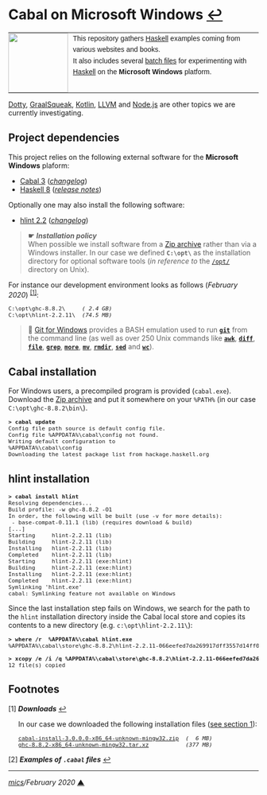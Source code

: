 # <span id="top">Cabal on Microsoft Windows</span> <span style="size:25%;"><a href="README.md">↩</a></span>

<table style="font-family:Helvetica,Arial;font-size:14px;line-height:1.6;">
  <tr>
  <td style="border:0;padding:0 10px 0 0;min-width:120px;"><a href="https://www.haskell.org/"><img src="https://wiki.haskell.org/wikiupload/6/62/Double_lambda.png" width="120"/></a></td>
  <td style="border:0;padding:0;vertical-align:text-top;">This repository gathers <a href="https://www.haskell.org/">Haskell</a> examples coming from various websites and books.<br/>
  It also includes several <a href="https://en.wikibooks.org/wiki/Windows_Batch_Scripting">batch files</a> for experimenting with <a href="https://www.haskell.org/">Haskell</a> on the <b>Microsoft Windows</b> platform.
  </td>
  </tr>
</table>

[Dotty][dotty_examples], [GraalSqueak][graalsqueak_examples], [Kotlin][kotlin_examples], [LLVM][llvm_examples] and [Node.js][nodejs_examples] are other topics we are currently investigating.

## <span id="proj_deps">Project dependencies</span>

This project relies on the following external software for the **Microsoft Windows** plaform:

- [Cabal 3][cabal_downloads] ([*changelog*][cabal_changelog])
- [Haskell 8][haskell_downloads] ([*release notes*][haskell_relnotes])

Optionally one may also install the following software:

- [hlint 2.2][hlint_downloads] ([*changelog*][hlint_changelog])

> **&#9755;** ***Installation policy***<br/>
> When possible we install software from a [Zip archive][zip_archive] rather than via a Windows installer. In our case we defined **`C:\opt\`** as the installation directory for optional software tools (*in reference to* the [`/opt/`][unix_opt] directory on Unix).

For instance our development environment looks as follows (*February 2020*) <sup id="anchor_01">[[1]](#footnote_01)</sup>:

<pre style="font-size:80%;">
C:\opt\ghc-8.8.2\     <i>( 2.4 GB)</i>
C:\opt\hlint-2.2.11\  <i>(74.5 MB)</i>
</pre>

> **:mag_right:** [Git for Windows][git_releases] provides a BASH emulation used to run [**`git`**][git_cli] from the command line (as well as over 250 Unix commands like [**`awk`**][man1_awk], [**`diff`**][man1_diff], [**`file`**][man1_file], [**`grep`**][man1_grep], [**`more`**][man1_more], [**`mv`**][man1_mv], [**`rmdir`**][man1_rmdir], [**`sed`**][man1_sed] and [**`wc`**][man1_wc]).

## <span id="cabal">Cabal installation</span>

For Windows users, a precompiled program
is provided (`cabal.exe`). Download the [Zip archive][cabal_downloads] and put it somewhere on your `%PATH%`
(in our case `C:\opt\ghc-8.8.2\bin\`).

<pre style="font-size:80%;">
<b>&gt; cabal update</b>
Config file path source is default config file.
Config file %APPDATA%\cabal\config not found.
Writing default configuration to
%APPDATA%\cabal\config
Downloading the latest package list from hackage.haskell.org
</pre>

## <span id="hlint">hlint installation</span>

<pre style="font-size:80%;">
<b>&gt; cabal install hlint</b>
Resolving dependencies...
Build profile: -w ghc-8.8.2 -O1
In order, the following will be built (use -v for more details):
 - base-compat-0.11.1 (lib) (requires download & build)
[...]
Starting     hlint-2.2.11 (lib)
Building     hlint-2.2.11 (lib)
Installing   hlint-2.2.11 (lib)
Completed    hlint-2.2.11 (lib)
Starting     hlint-2.2.11 (exe:hlint)
Building     hlint-2.2.11 (exe:hlint)
Installing   hlint-2.2.11 (exe:hlint)
Completed    hlint-2.2.11 (exe:hlint)
Symlinking 'hlint.exe'
cabal: Symlinking feature not available on Windows
</pre>

Since the last installation step fails on Windows, we search for the path to the `hlint` installation directory inside the Cabal local store and copies its contents to a new directory (e.g. `c:\opt\hlint-2.2.11\`):

<pre style="font-size:80%;">
<b>&gt; where /r  %APPDATA%\cabal hlint.exe</b>
%APPDATA%\cabal\store\ghc-8.8.2\hlint-2.2.11-066eefed7da269917dff3557d14ff051b3b1d4d4\bin\hlint.exe
&nbsp;
<b>&gt; xcopy /e /i /q %APPDATA%\cabal\store\ghc-8.8.2\hlint-2.2.11-066eefed7da269917dff3557d14ff051b3b1d4d4 c:\opt\hlint-2.2.11</b>
12 file(s) copied
</pre>

## <span id="footnotes">Footnotes</span>

<a name="footnote_01">[1]</a> ***Downloads*** [↩](#anchor_01)

<p style="margin:0 0 1em 20px;">
In our case we downloaded the following installation files (<a href="#proj_deps">see section 1</a>):
</p>
<pre style="margin:0 0 1em 20px; font-size:80%;">
<a href="https://www.haskell.org/cabal/download.html">cabal-install-3.0.0.0-x86_64-unknown-mingw32.zip</a>  <i>(  6 MB)</i>
<a href="">ghc-8.8.2-x86_64-unknown-mingw32.tar.xz</a>           <i>(377 MB)</i>
</pre>

<a name="footnote_02">[2]</a> ***Examples of <code>.cabal</code> files*** [↩](#anchor_02)


***

*[mics](https://lampwww.epfl.ch/~michelou/)/February 2020* [**&#9650;**](#top)
<span id="bottom">&nbsp;</span>

<!-- link refs -->

[article_abela]: http://www.cse.chalmers.se/~abela/master/layout-parsing.html
[cabal_changelog]: https://hackage.haskell.org/package/Cabal/changelog
[cabal_downloads]: https://www.haskell.org/cabal/download.html
[dotty_examples]: https://github.com/michelou/dotty-examples
[ghc_parser]: https://gitlab.haskell.org/ghc/ghc/wikis/commentary/compiler/parser
[git_cli]: https://git-scm.com/docs/git
[git_releases]: https://git-scm.com/download/win
[git_relnotes]: https://raw.githubusercontent.com/git/git/master/Documentation/RelNotes/2.25.0.txt
[github_markdown]: https://github.github.com/gfm/
[graalsqueak_examples]: https://github.com/michelou/graalsqueak-examples
[haskell]: https://www.haskell.org
[haskell_downloads]: https://downloads.haskell.org/~ghc/8.8.2/
[haskell_relnotes]: https://downloads.haskell.org/~ghc/8.8.2/docs/html/users_guide/8.8.2-notes.html
[hlint_changelog]: https://hackage.haskell.org/package/hlint-2.2.11/changelog
[hlint_downloads]: https://hackage.haskell.org/package/hlint
[kotlin_examples]: https://github.com/michelou/kotlin-examples
[llvm_examples]: https://github.com/michelou/llvm-examples
[man1_awk]: https://www.linux.org/docs/man1/awk.html
[man1_diff]: https://www.linux.org/docs/man1/diff.html
[man1_file]: https://www.linux.org/docs/man1/file.html
[man1_grep]: https://www.linux.org/docs/man1/grep.html
[man1_more]: https://www.linux.org/docs/man1/more.html
[man1_mv]: https://www.linux.org/docs/man1/mv.html
[man1_rmdir]: https://www.linux.org/docs/man1/rmdir.html
[man1_sed]: https://www.linux.org/docs/man1/sed.html
[man1_wc]: https://www.linux.org/docs/man1/wc.html
[nodejs_examples]: https://github.com/michelou/nodejs-examples
[unix_opt]: http://tldp.org/LDP/Linux-Filesystem-Hierarchy/html/opt.html
[windows_batch_file]: https://en.wikibooks.org/wiki/Windows_Batch_Scripting
[windows_limitation]: https://support.microsoft.com/en-gb/help/830473/command-prompt-cmd-exe-command-line-string-limitation
[windows_subst]: https://docs.microsoft.com/en-us/windows-server/administration/windows-commands/subst
[zip_archive]: https://www.howtogeek.com/178146/htg-explains-everything-you-need-to-know-about-zipped-files/
